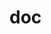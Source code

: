 <!--
 * @Author: your name
 * @Date: 2021-04-30 18:24:20
 * @LastEditTime: 2021-04-30 18:24:20
 * @LastEditors: Please set LastEditors
 * @Description: In User Settings Edit
 * @FilePath: /vuepress-blog/docs/frontEnd/html/one.md
-->
# doc